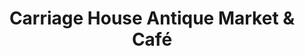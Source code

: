 ---
title: "Carriage House Antique Market & Café"
url: /jackson/carriage-house-antique-market-und-cafe/
shop: Antiquitäten
---